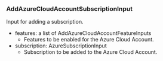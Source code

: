 ### AddAzureCloudAccountSubscriptionInput
Input for adding a subscription.

- features: a list of AddAzureCloudAccountFeatureInputs
  - Features to be enabled for the Azure Cloud Account.
- subscription: AzureSubscriptionInput
  - Subscription to be added to the Azure Cloud Account.
